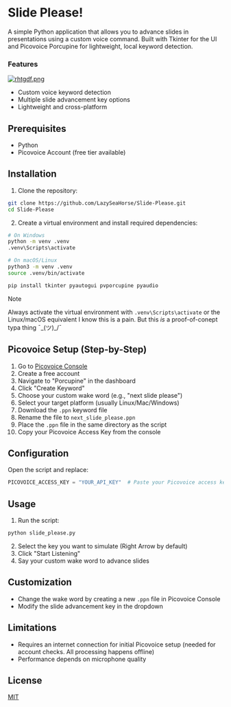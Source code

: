 # Slide Please!

A simple Python application that allows you to advance slides in presentations using a custom voice command. Built with Tkinter for the UI and Picovoice Porcupine for lightweight, local keyword detection.

### Features

[![rhtgdf.png](https://i.postimg.cc/0Qjv2jYD/rhtgdf.png)](https://postimg.cc/t1KwBXm4)

- Custom voice keyword detection
- Multiple slide advancement key options
- Lightweight and cross-platform

## Prerequisites

- Python
- Picovoice Account (free tier available)

## Installation

1. Clone the repository:
```bash
git clone https://github.com/LazySeaHorse/Slide-Please.git
cd Slide-Please
```

2. Create a virtual environment and install required dependencies:
```bash
# On Windows
python -m venv .venv
.venv\Scripts\activate

# On macOS/Linux
python3 -m venv .venv
source .venv/bin/activate

pip install tkinter pyautogui pvporcupine pyaudio
```

> [!NOTE]
> Always activate the virtual environment with `.venv\Scripts\activate` or the Linux/macOS equivalent
> I know this is a pain. But this _is_ a proof-of-conept typa thing ¯\_(ツ)_/¯

## Picovoice Setup (Step-by-Step)

1. Go to [Picovoice Console](https://console.picovoice.ai/)
2. Create a free account
3. Navigate to "Porcupine" in the dashboard
4. Click "Create Keyword"
5. Choose your custom wake word (e.g., "next slide please")
6. Select your target platform (usually Linux/Mac/Windows)
7. Download the `.ppn` keyword file
8. Rename the file to `next_slide_please.ppn`
9. Place the `.ppn` file in the same directory as the script
10. Copy your Picovoice Access Key from the console

## Configuration

Open the script and replace:
```python
PICOVOICE_ACCESS_KEY = "YOUR_API_KEY"  # Paste your Picovoice access key here
```

## Usage

1. Run the script:
```bash
python slide_please.py
```

2. Select the key you want to simulate (Right Arrow by default)
3. Click "Start Listening"
4. Say your custom wake word to advance slides

## Customization

- Change the wake word by creating a new `.ppn` file in Picovoice Console
- Modify the slide advancement key in the dropdown

## Limitations

- Requires an internet connection for initial Picovoice setup (needed for account checks. All processing happens offline)
- Performance depends on microphone quality

## License

[MIT](https://choosealicense.com/licenses/mit/)
